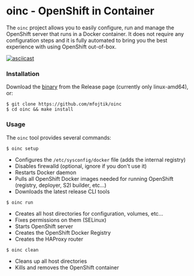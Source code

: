 oinc - OpenShift in Container
==============================

The `oinc` project allows you to easily configure, run and manage the OpenShift
server that runs in a Docker container. It does not require any configuration
steps and it is fully automated to bring you the best experience with using
OpenShift out-of-box.

[![asciicast](https://asciinema.org/a/1pe3bed84u8w6zon5a1tt8j6f.png)](https://asciinema.org/a/1pe3bed84u8w6zon5a1tt8j6f)


### Installation

Download the [binary](https://github.com/mfojtik/oinc/releases/download/v0.0.2/oinc-linux-amd64) from the Release page (currently only linux-amd64), or:

```console
$ git clone https://github.com/mfojtik/oinc
$ cd oinc && make install
```

### Usage

The `oinc` tool provides several commands:

`$ oinc setup`

* Configures the `/etc/sysconfig/docker` file (adds the internal registry)
* Disables firewalld (optional, ignore if you don't use it)
* Restarts Docker daemon
* Pulls all OpenShift Docker images needed for running OpenShift (registry, deployer, S2I builder, etc...)
* Downloads the latest release CLI tools

`$ oinc run`

* Creates all host directories for configuration, volumes, etc...
* Fixes permissions on them (SELinux)
* Starts OpenShift server
* Creates the OpenShift Docker Registry
* Creates the HAProxy router

`$ oinc clean`

* Cleans up all host directories
* Kills and removes the OpenShift container

